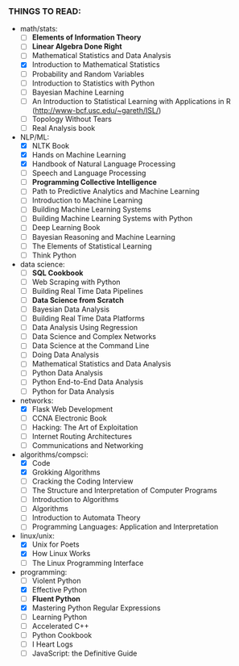 ### THINGS TO READ:
- math/stats:
    - [ ] **Elements of Information Theory**
    - [ ] **Linear Algebra Done Right**
    - [ ] Mathematical Statistics and Data Analysis
    - [X] Introduction to Mathematical Statistics
    - [ ] Probability and Random Variables
    - [ ] Introduction to Statistics with Python
    - [ ] Bayesian Machine Learning
    - [ ] An Introduction to Statistical Learning with Applications in R (http://www-bcf.usc.edu/~gareth/ISL/)
    - [ ] Topology Without Tears
    - [ ] Real Analysis book
- NLP/ML:
    - [X] NLTK Book
    - [X] Hands on Machine Learning
    - [X] Handbook of Natural Language Processing
    - [ ] Speech and Language Processing
    - [ ] **Programming Collective Intelligence**
    - [ ] Path to Predictive Analytics and Machine Learning
    - [ ] Introduction to Machine Learning
    - [ ] Building Machine Learning Systems
    - [ ] Building Machine Learning Systems with Python
    - [ ] Deep Learning Book
    - [ ] Bayesian Reasoning and Machine Learning
    - [ ] The Elements of Statistical Learning
    - [ ] Think Python
- data science:
    - [ ] **SQL Cookbook**
    - [ ] Web Scraping with Python
    - [ ] Building Real Time Data Pipelines
    - [ ] **Data Science from Scratch**
    - [ ] Bayesian Data Analysis
    - [ ] Building Real Time Data Platforms
    - [ ] Data Analysis Using Regression
    - [ ] Data Science and Complex Networks
    - [ ] Data Science at the Command Line
    - [ ] Doing Data Analysis
    - [ ] Mathematical Statistics and Data Analysis
    - [ ] Python Data Analysis
    - [ ] Python End-to-End Data Analysis
    - [ ] Python for Data Analysis
- networks:
    - [X] Flask Web Development
    - [ ] CCNA Electronic Book
    - [ ] Hacking: The Art of Exploitation
    - [ ] Internet Routing Architectures
    - [ ] Communications and Networking
- algorithms/compsci:
    - [X] Code
    - [X] Grokking Algorithms
    - [ ] Cracking the Coding Interview
    - [ ] The Structure and Interpretation of Computer Programs
    - [ ] Introduction to Algorithms
    - [ ] Algorithms
    - [ ] Introduction to Automata Theory
    - [ ] Programming Languages: Application and Interpretation
- linux/unix:
    - [X] Unix for Poets
    - [X] How Linux Works
    - [ ] The Linux Programming Interface
- programming:
    - [ ] Violent Python
    - [X] Effective Python
    - [ ] **Fluent Python**
    - [X] Mastering Python Regular Expressions
    - [ ] Learning Python
    - [ ] Accelerated C++
    - [ ] Python Cookbook
    - [ ] I Heart Logs
    - [ ] JavaScript: the Definitive Guide 
